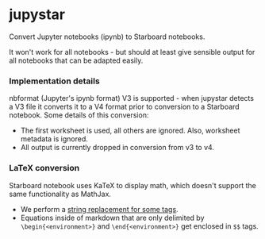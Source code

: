 # jupystar
Convert Jupyter notebooks (ipynb) to Starboard notebooks.

It won't work for all notebooks - but should at least give sensible output for all notebooks that can be adapted easily.

### Implementation details

nbformat (Jupyter's ipynb format) V3 is supported - when jupystar detects a V3 file it converts it to a V4 format prior to conversion to a Starboard notebook. Some details of this conversion:
* The first worksheet is used, all others are ignored. Also, worksheet metadata is ignored.
* All output is currently dropped in conversion from v3 to v4.

### LaTeX conversion
Starboard notebook uses KaTeX to display math, which doesn't support the same functionality as MathJax.

* We perform a [string replacement for some tags](https://github.com/gzuidhof/jupystar/blob/main/src/converters/latex.ts#L5-L17).
* Equations inside of markdown that are only delimited by `\begin{<environment>}` and `\end{<environment>}` get enclosed in `$$` tags.

